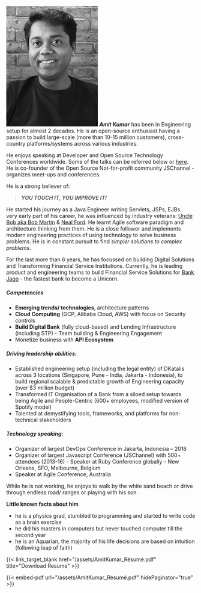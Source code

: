 
![](/img/black-n-white-headshot.jpg)  **_Amit Kumar_** has been in Engineering setup for almost 2 decades. He is an open-source enthusiast having a passion to build large-scale (more than 10-15 million customers), cross-country platforms/systems across various industries. 


He enjoys speaking at Developer and Open Source Technology Conferences worldwide. Some of the talks can be referred below or [here](/top/speaking/).
He is co-founder of the Open Source Not-for-profit community JSChannel - organizes meet-ups and conferences. 

He is a strong believer of:
> **_YOU TOUCH IT, YOU IMPROVE IT!_**

He started his journey as a Java Engineer writing Servlets, JSPs, EJBs.. very early part of his career, he was influenced by industry veterans: [Uncle Bob aka Bob Martin](https://en.wikipedia.org/wiki/Robert_C._Martin) & [Neal Ford](http://nealford.com/). He learnt Agile software paradigm and architecture thinking from them. He is a close follower and implements modern engineering practices of using technology to solve business problems. He is in constant pursuit to find _simpler solutions to complex problems_.

For the last more than 6 years, he has focussed on building Digital Solutions and Transforming Financial Service Institutions.
Currently, he is leading product and engineering teams to build Financial Service Solutions for [Bank Jago](https://jago.com/) - the fastest bank to become a Unicorn.

##### Competencies
- **Emerging trends/ technologies**, architecture patterns
- **Cloud Computing** (GCP, Alibaba Cloud, AWS) with focus on Security controls
- **Build Digital Bank** (fully cloud-based) and Lending Infrastructure (including STP) - Team building & Engineering Engagement
- Monetize business with **API Ecosystem**

##### Driving leadership abilities:
- Established engineering setup (including the legal entity) of DKatalis across 3 locations (Singapore, Pune - India, Jakarta - Indonesia), to build regional scalable & predictable growth of Engineering capacity (over $3 million budget)
- Transformed IT Organisation of a Bank from a siloed setup towards being Agile and People-Centric (600+ employees, modified version of Spotify model)
- Talented at demystifying tools, frameworks, and platforms for non-technical stakeholders

##### Technology speaking:
- Organizer of largest DevOps Conference in Jakarta, Indonesia – 2018
- Organizer of largest Javascript Conference (JSChannel) with 500+ attendees (2013-16) - Speaker at Ruby Conference globally – New Orleans, SFO, Melbourne, Belgium
- Speaker at Agile Conference, Australia

While he is not working, he enjoys to walk by the white sand beach or drive through endless road/ ranges or playing with his son.

**Little known facts about him**
- he is a physics grad, stumbled to programming and started to write code as a brain exercise
- he did his masters in computers but never touched computer till the second year
- he is an Aquarian, the majority of his life decisions are based on intuition (following leap of faith)

{{< link_target_blank  href="/assets/AmitKumar_Résumé.pdf" title="Download Resume" >}}

{{< embed-pdf url="/assets/AmitKumar_Résumé.pdf" hidePaginator="true"  >}}